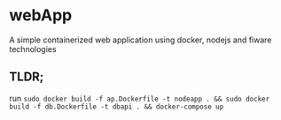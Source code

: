 # webApp
A simple containerized web application using docker, nodejs and fiware technologies

## TLDR;
run `sudo docker build -f ap.Dockerfile -t nodeapp . && sudo docker build -f db.Dockerfile -t dbapi . && docker-compose up `